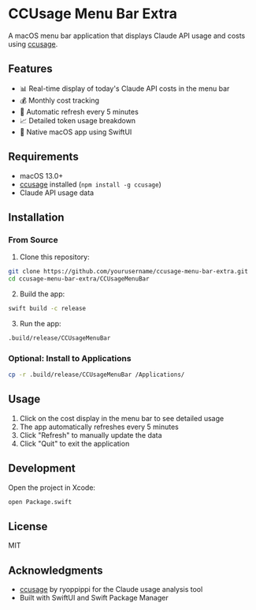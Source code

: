 # CCUsage Menu Bar Extra

A macOS menu bar application that displays Claude API usage and costs using [ccusage](https://github.com/ryoppippi/ccusage).

## Features

- 📊 Real-time display of today's Claude API costs in the menu bar
- 💰 Monthly cost tracking
- 🔄 Automatic refresh every 5 minutes
- 📈 Detailed token usage breakdown
- 🎯 Native macOS app using SwiftUI

## Requirements

- macOS 13.0+
- [ccusage](https://github.com/ryoppippi/ccusage) installed (`npm install -g ccusage`)
- Claude API usage data

## Installation

### From Source

1. Clone this repository:
```bash
git clone https://github.com/yourusername/ccusage-menu-bar-extra.git
cd ccusage-menu-bar-extra/CCUsageMenuBar
```

2. Build the app:
```bash
swift build -c release
```

3. Run the app:
```bash
.build/release/CCUsageMenuBar
```

### Optional: Install to Applications

```bash
cp -r .build/release/CCUsageMenuBar /Applications/
```

## Usage

1. Click on the cost display in the menu bar to see detailed usage
2. The app automatically refreshes every 5 minutes
3. Click "Refresh" to manually update the data
4. Click "Quit" to exit the application

## Development

Open the project in Xcode:
```bash
open Package.swift
```

## License

MIT

## Acknowledgments

- [ccusage](https://github.com/ryoppippi/ccusage) by ryoppippi for the Claude usage analysis tool
- Built with SwiftUI and Swift Package Manager
